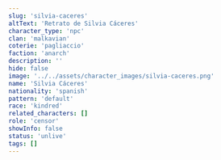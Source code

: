```yaml
---
slug: 'silvia-caceres'
altText: 'Retrato de Silvia Cáceres'
character_type: 'npc'
clan: 'malkavian'
coterie: 'pagliaccio'
faction: 'anarch'
description: ''
hide: false
image: '../../assets/character_images/silvia-caceres.png'
name: 'Silvia Cáceres'
nationality: 'spanish'
pattern: 'default'
race: 'kindred'
related_characters: []
role: 'censor'
showInfo: false
status: 'unlive'
tags: []
---
```

